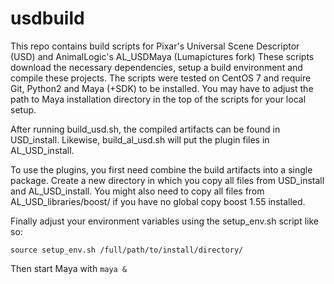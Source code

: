 # usdbuild
This repo contains build scripts for Pixar's Universal Scene Descriptor (USD) and AnimalLogic's AL_USDMaya (Lumapictures fork)
These scripts download the necessary dependencies, setup a build environment and compile these projects.
The scripts were tested on CentOS 7 and require Git, Python2 and Maya (+SDK) to be installed.
You may have to adjust the path to Maya installation directory in the top of the scripts for your local setup.

After running build_usd.sh, the compiled artifacts can be found in USD_install.
Likewise, build_al_usd.sh will put the plugin files in AL_USD_install.

To use the plugins, you first need combine the build artifacts into a single package.
Create a new directory in which you copy all files from USD_install and AL_USD_install. 
You might also need to copy all files from AL_USD_libraries/boost/ if you have no global copy boost 1.55 installed.

Finally adjust your environment variables using the setup_env.sh script like so:

```
source setup_env.sh /full/path/to/install/directory/
```

Then start Maya with `maya &`
